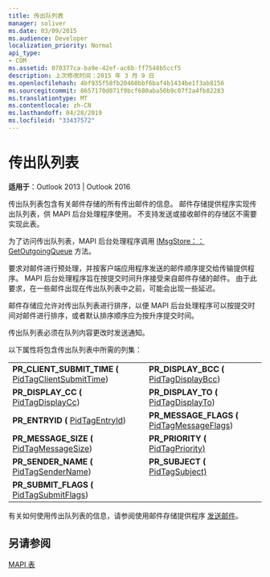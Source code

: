 ```yaml
---
title: 传出队列表
manager: soliver
ms.date: 03/09/2015
ms.audience: Developer
localization_priority: Normal
api_type:
- COM
ms.assetid: 070377ca-ba9e-42ef-ac6b-ff7548b5ccf5
description: 上次修改时间：2015 年 3 月 9 日
ms.openlocfilehash: 4bf935f58fb20460bbf6baf4b1434be1f3ab8156
ms.sourcegitcommit: 8657170d071f9bcf680aba50b9c07f2a4fb82283
ms.translationtype: MT
ms.contentlocale: zh-CN
ms.lasthandoff: 04/28/2019
ms.locfileid: "33437572"
---
```

# <a name="outgoing-queue-tables"></a>传出队列表

  
  
**适用于**：Outlook 2013 | Outlook 2016 
  
传出队列表包含有关邮件存储的所有传出邮件的信息。 邮件存储提供程序实现传出队列表，供 MAPI 后台处理程序使用。 不支持发送或接收邮件的存储区不需要实现此表。 
  
为了访问传出队列表，MAPI 后台处理程序调用 [IMsgStore：：GetOutgoingQueue](imsgstore-getoutgoingqueue.md) 方法。 
  
要求对邮件进行预处理，并按客户端应用程序发送的邮件顺序提交给传输提供程序。 MAPI 后台处理程序旨在按提交时间升序接受来自邮件存储的邮件。 由于此要求，在一些邮件出现在传出队列表中之前，可能会出现一些延迟。 
  
邮件存储应允许对传出队列表进行排序，以便 MAPI 后台处理程序可以按提交时间对邮件进行排序，或者默认排序顺序应为按升序提交时间。 
  
传出队列表必须在队列内容更改时发送通知。
  
以下属性将包含传出队列表中所需的列集：
  
|||
|:-----|:-----|
|**PR_CLIENT_SUBMIT_TIME (** [PidTagClientSubmitTime](pidtagclientsubmittime-canonical-property.md))   <br/> |**PR_DISPLAY_BCC (** [PidTagDisplayBcc](pidtagdisplaybcc-canonical-property.md))   <br/> |
|**PR_DISPLAY_CC (** [PidTagDisplayCc](pidtagdisplaycc-canonical-property.md))   <br/> |**PR_DISPLAY_TO (** [PidTagDisplayTo](pidtagdisplayto-canonical-property.md))   <br/> |
|**PR_ENTRYID (** [PidTagEntryId](pidtagentryid-canonical-property.md))   <br/> |**PR_MESSAGE_FLAGS (** [PidTagMessageFlags](pidtagmessageflags-canonical-property.md))   <br/> |
|**PR_MESSAGE_SIZE (** [PidTagMessageSize](pidtagmessagesize-canonical-property.md))   <br/> |**PR_PRIORITY (** [PidTagPriority)](pidtagpriority-canonical-property.md)  <br/> |
|**PR_SENDER_NAME (** [PidTagSenderName](pidtagsendername-canonical-property.md))   <br/> |**PR_SUBJECT (** [PidTagSubject)](pidtagsubject-canonical-property.md)  <br/> |
|**PR_SUBMIT_FLAGS (** [PidTagSubmitFlags](pidtagsubmitflags-canonical-property.md))   <br/> | <br/> |
   
有关如何使用传出队列表的信息，请参阅使用邮件存储提供程序 [发送邮件](sending-messages-by-using-message-store-providers.md)。
  
## <a name="see-also"></a>另请参阅



[MAPI 表](mapi-tables.md)

